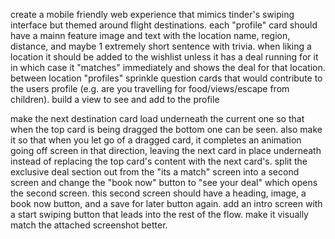 create a mobile friendly web experience that mimics tinder's swiping interface but themed around flight destinations. each "profile" card should have a mainn feature image and text with the location name, region, distance, and maybe 1 extremely short sentence with trivia. when liking a location it should be added to the wishlist unless it has a deal running for it in which case it "matches" immediately and shows the deal for that location. between location "profiles" sprinkle question cards that would contribute to the users profile (e.g. are you travelling for food/views/escape from children). build a view to see and add to the profile

make the next destination card load underneath the current one so that when the top card is being dragged the bottom one can be seen. also make it so that when you let go of a dragged card, it completes an animation going off screen in that direction, leaving the next card in place underneath instead of replacing the top card's content with the next card's.
split the exclusive deal section out from the "its a match" screen into a second screen and change the "book now" button to "see your deal" which opens the second screen. this second screen should have a heading, image, a book now button, and a save for later button again.
add an intro screen with a start swiping button that leads into the rest of the flow.
make it visually match the attached screenshot better.